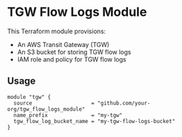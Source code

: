 # TGW Flow Logs Module

This Terraform module provisions:
- An AWS Transit Gateway (TGW)
- An S3 bucket for storing TGW flow logs
- IAM role and policy for TGW flow logs

## Usage

```hcl
module "tgw" {
  source                   = "github.com/your-org/tgw_flow_logs_module"
  name_prefix              = "my-tgw"
  tgw_flow_log_bucket_name = "my-tgw-flow-logs-bucket"
}
```
